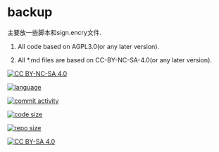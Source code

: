 <!--
 * @Github: https://github.com/Certseeds/backup
 * @Author: nanoseeds
 * @Date: 2020-02-04 13:08:54
 * @LastEditors: nanoseeds
 * @LastEditTime: 2020-07-05 10:01:48
 -->
# backup

主要放一些脚本和sign.encry文件.

1. All code based on AGPL3.0(or any later version).

2. All *.md files are based on CC-BY-NC-SA-4.0(or any later version).

[![CC BY-NC-SA 4.0](https://img.shields.io/badge/License-CC%20BY--NC--SA%204.0-orange)][cc_by_nc_sa_4_0]

[![language](https://img.shields.io/github/languages/top/Certseeds/backup?color=%23330099)]()

[![commit activity](https://img.shields.io/github/commit-activity/m/Certseeds/backup?color=%230066FF)](https://github.com/Certseeds/backup/commits/master)

[![code size](https://img.shields.io/github/languages/code-size/Certseeds/backup?color=%230099CC)]()

[![repo size](https://img.shields.io/github/repo-size/Certseeds/backup?color=%23CC9900)]()

[![CC BY-SA 4.0][cc_by_nc_sa_4_0_image]][cc_by_nc_sa_4_0]

[cc_by_nc_sa_4_0]: https://creativecommons.org/licenses/by-nc-sa/4.0/

[cc_by_nc_sa_4_0_image]: https://licensebuttons.net/l/by-nc-sa/4.0/88x31.png

